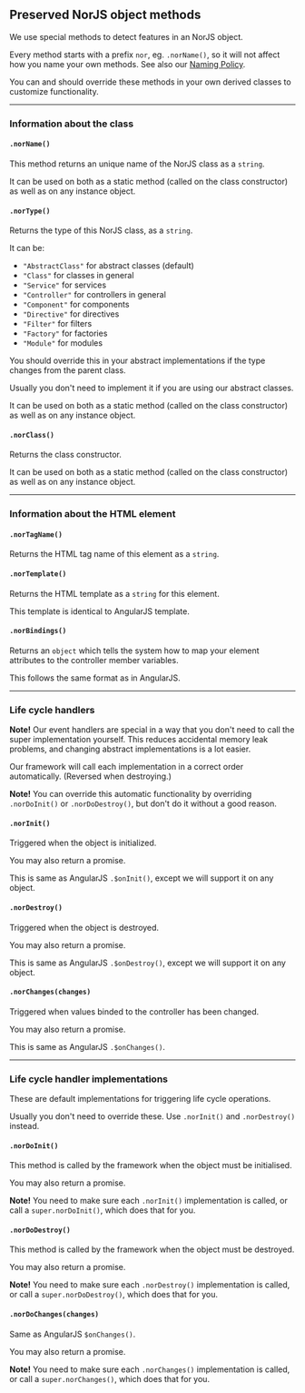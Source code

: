 
## Preserved NorJS object methods

We use special methods to detect features in an NorJS object.

Every method starts with a prefix `nor`, eg. `.norName()`, so it will not 
affect how you name your own methods. See also our 
[Naming Policy](./NamingPolicy.md).

You can and should override these methods in your own derived classes to 
customize functionality.

--------------------------------------------------------------------------------

### Information about the class

#### `.norName()`

This method returns an unique name of the NorJS class as a `string`.

It can be used on both as a static method (called on the class constructor) as 
well as on any instance object. 

#### `.norType()`

Returns the type of this NorJS class, as a `string`.

It can be:

 - `"AbstractClass"` for abstract classes (default)
 - `"Class"` for classes in general
 - `"Service"` for services
 - `"Controller"` for controllers in general
 - `"Component"` for components
 - `"Directive"` for directives
 - `"Filter"` for filters
 - `"Factory"` for factories
 - `"Module"` for modules

You should override this in your abstract implementations if the type changes 
from the parent class.

Usually you don't need to implement it if you are using our abstract 
classes.

It can be used on both as a static method (called on the class constructor) as 
well as on any instance object. 

#### `.norClass()`

Returns the class constructor.

It can be used on both as a static method (called on the class constructor) as 
well as on any instance object. 

--------------------------------------------------------------------------------

### Information about the HTML element

#### `.norTagName()`

Returns the HTML tag name of this element as a `string`.

#### `.norTemplate()`

Returns the HTML template as a `string` for this element.

This template is identical to AngularJS template.

#### `.norBindings()`

Returns an `object` which tells the system how to map your element attributes 
to the controller member variables.

This follows the same format as in AngularJS.

--------------------------------------------------------------------------------

### Life cycle handlers

**Note!** Our event handlers are special in a way that you don't need to call
 the super implementation yourself. This reduces accidental memory leak 
 problems, and changing abstract implementations is a lot easier.

Our framework will call each implementation in a correct order automatically.
 (Reversed when destroying.)

**Note!** You can override this automatic functionality by overriding 
`.norDoInit()` or `.norDoDestroy()`, but don't do it without a good reason.

#### `.norInit()`

Triggered when the object is initialized.

You may also return a promise.

This is same as AngularJS `.$onInit()`, except we will support it on any 
object.

#### `.norDestroy()`

Triggered when the object is destroyed.

You may also return a promise.

This is same as AngularJS `.$onDestroy()`, except we will support it on any 
object.

#### `.norChanges(changes)`

Triggered when values binded to the controller has been changed.

You may also return a promise.

This is same as AngularJS `.$onChanges()`.

--------------------------------------------------------------------------------

### Life cycle handler implementations

These are default implementations for triggering life cycle operations. 

Usually you don't need to override these.  Use `.norInit()` and `.norDestroy()` 
instead.

#### `.norDoInit()`

This method is called by the framework when the object must be initialised.

You may also return a promise.

**Note!** You need to make sure each `.norInit()` implementation 
is called, or call a `super.norDoInit()`, which does that for you.

#### `.norDoDestroy()`

This method is called by the framework when the object must be destroyed.

You may also return a promise.

**Note!** You need to make sure each `.norDestroy()` implementation 
is called, or call a `super.norDoDestroy()`, which does that for you.

#### `.norDoChanges(changes)`

Same as AngularJS `$onChanges()`.

You may also return a promise.

**Note!** You need to make sure each `.norChanges()` implementation 
is called, or call a `super.norChanges()`, which does that for you.
